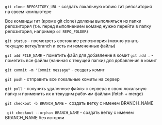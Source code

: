 `git clone REPOSITORY_URL` - создать локальную копию гит репозитория на своем компьютере

Все команды гит (кроме git clone) должны выполняться из папки репозитория (т.е. перед выполнением команд нужно перейти в папку репозитория, например `cd REPO_FOLDER`)


`git status` - посмотреть состояние репозитория (можно узнать текущую ветку/branch и есть ли измененные файлы)

`git add FILE_NAME` - пометить файл для добавление в комит
`git add .` - пометить все файлы (начиная с текущей папки) для добавления в комит

`git commit -m "Commit message"` - создать комит

`git push` - отправить все локальные комиты на сервер

`git pull` - получить удаленные файлы с сервера в свою локальную папку и применить их к текущим рабочим файлам (fetch + merge)


`git checkout -b BRANCH_NAME` -  создать ветку с именем BRANCH_NAME

` git checkout --orphan BRANCH_NAME` - создать ветку с именем BRANCH_NAME без истории
